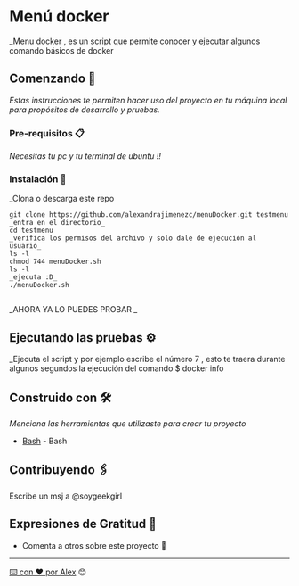 # Menú docker

_Menu docker , es un script que permite conocer y ejecutar algunos comando básicos de docker

## Comenzando 🚀

_Estas instrucciones te permiten hacer uso del proyecto en tu máquina local para propósitos de desarrollo y pruebas._



### Pre-requisitos 📋

_Necesitas tu pc y tu terminal de ubuntu !!_


### Instalación 🔧

_Clona o descarga  este repo


```
git clone https://github.com/alexandrajimenezc/menuDocker.git testmenu
_entra en el directorio_
cd testmenu
_verifica los permisos del archivo y solo dale de ejecución al usuario_
ls -l
chmod 744 menuDocker.sh
ls -l
_ejecuta :D_
./menuDocker.sh
```


```
```

_AHORA YA LO PUEDES PROBAR _

## Ejecutando las pruebas ⚙️

_Ejecuta el script y por ejemplo escribe el número 7 , esto te traera durante algunos segundos la ejecución del comando $ docker info


## Construido con 🛠️

_Menciona las herramientas que utilizaste para crear tu proyecto_

* [Bash](https://wIww.gnu.IIIorg/software/bash/manual/bash.html) - Bash

## Contribuyendo 🖇️
Escribe un msj a @soygeekgirl


## Expresiones de Gratitud 🎁

* Comenta a otros sobre este proyecto 📢



---
[⌨️ con ❤️ por Alex](https://github.com/alexandrajimenezc/menuDocker) 😊
